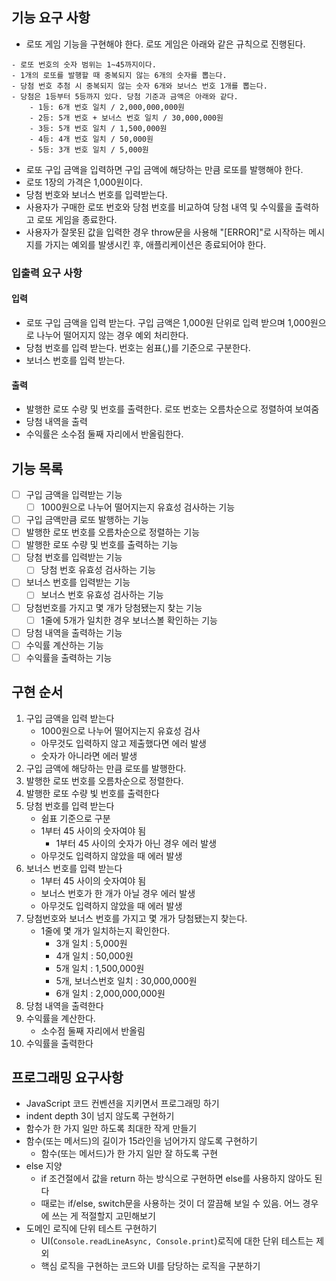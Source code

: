 ## 기능 요구 사항

- 로또 게임 기능을 구현해야 한다. 로또 게임은 아래와 같은 규칙으로 진행된다.

```plainText
- 로또 번호의 숫자 범위는 1~45까지이다.
- 1개의 로또를 발행할 때 중복되지 않는 6개의 숫자를 뽑는다.
- 당첨 번호 추첨 시 중복되지 않는 숫자 6개와 보너스 번호 1개를 뽑는다.
- 당첨은 1등부터 5등까지 있다. 당첨 기준과 금액은 아래와 같다.
    - 1등: 6개 번호 일치 / 2,000,000,000원
    - 2등: 5개 번호 + 보너스 번호 일치 / 30,000,000원
    - 3등: 5개 번호 일치 / 1,500,000원
    - 4등: 4개 번호 일치 / 50,000원
    - 5등: 3개 번호 일치 / 5,000원
```

- 로또 구입 금액을 입력하면 구입 금액에 해당하는 만큼 로또를 발행해야 한다.
- 로또 1장의 가격은 1,000원이다.
- 당첨 번호와 보너스 번호를 입력받는다.
- 사용자가 구매한 로또 번호와 당첨 번호를 비교하여 당첨 내역 및 수익률을 출력하고 로또 게임을 종료한다.
- 사용자가 잘못된 값을 입력한 경우 throw문을 사용해 "[ERROR]"로 시작하는 메시지를 가지는 예외를 발생시킨 후, 애플리케이션은 종료되어야 한다.

### 입출력 요구 사항

#### 입력

- 로또 구입 금액을 입력 받는다. 구입 금액은 1,000원 단위로 입력 받으며 1,000원으로 나누어 떨어지지 않는 경우 예외 처리한다.
- 당첨 번호를 입력 받는다. 번호는 쉼표(,)를 기준으로 구분한다.
- 보너스 번호를 입력 받는다.

#### 출력

- 발행한 로또 수량 및 번호를 출력한다. 로또 번호는 오름차순으로 정렬하여 보여줌
- 당첨 내역을 출력
- 수익률은 소수점 둘째 자리에서 반올림한다.

## 기능 목록

- [ ] 구입 금액을 입력받는 기능
  - [ ] 1000원으로 나누어 떨어지는지 유효성 검사하는 기능
- [ ] 구입 금액만큼 로또 발행하는 기능
- [ ] 발행한 로또 번호를 오름차순으로 정렬하는 기능
- [ ] 발행한 로또 수량 및 번호를 출력하는 기능
- [ ] 당첨 번호를 입력받는 기능
  - [ ] 당첨 번호 유효성 검사하는 기능
- [ ] 보너스 번호를 입력받는 기능
  - [ ] 보너스 번호 유효성 검사하는 기능
- [ ] 당첨번호를 가지고 몇 개가 당첨됐는지 찾는 기능
  - [ ] 1줄에 5개가 일치한 경우 보너스볼 확인하는 기능
- [ ] 당첨 내역을 출력하는 기능
- [ ] 수익률 계산하는 기능
- [ ] 수익률을 출력하는 기능

## 구현 순서

1. 구입 금액을 입력 받는다
   - 1000원으로 나누어 떨어지는지 유효성 검사
   - 아무것도 입력하지 않고 제출했다면 에러 발생
   - 숫자가 아니라면 에러 발생
2. 구입 금액에 해당하는 만큼 로또를 발행한다.
3. 발행한 로또 번호를 오름차순으로 정렬한다.
4. 발행한 로또 수량 빛 번호를 출력한다
5. 당첨 번호를 입력 받는다
   - 쉼표 기준으로 구분
   - 1부터 45 사이의 숫자여야 됨
     - 1부터 45 사이의 숫자가 아닌 경우 에러 발생
   - 아무것도 입력하지 않았을 때 에러 발생
6. 보너스 번호를 입력 받는다
   - 1부터 45 사이의 숫자여야 됨
   - 보너스 번호가 한 개가 아닐 경우 에러 발생
   - 아무것도 입력하지 않았을 때 에러 발생
7. 당첨번호와 보너스 번호를 가지고 몇 개가 당첨됐는지 찾는다.
   - 1줄에 몇 개가 일치하는지 확인한다.
     - 3개 일치 : 5,000원
     - 4개 일치 : 50,000원
     - 5개 일치 : 1,500,000원
     - 5개, 보너스번호 일치 : 30,000,000원
     - 6개 일치 : 2,000,000,000원
8. 당첨 내역을 출력한다
9. 수익률을 계산한다.
   - 소수점 둘째 자리에서 반올림
10. 수익률을 출력한다

## 프로그래밍 요구사항

- JavaScript 코드 컨벤션을 지키면서 프로그래밍 하기
- indent depth 3이 넘지 않도록 구현하기
- 함수가 한 가지 일만 하도록 최대한 작게 만들기
- 함수(또는 메서드)의 길이가 15라인을 넘어가지 않도록 구현하기
  - 함수(또는 메서드)가 한 가지 일만 잘 하도록 구현
- else 지양
  - if 조건절에서 값을 return 하는 방식으로 구현하면 else를 사용하지 않아도 된다
  - 때로는 if/else, switch문을 사용하는 것이 더 깔끔해 보일 수 있음. 어느 경우에 쓰는 게 적절할지 고민해보기
- 도메인 로직에 단위 테스트 구현하기
  - UI(`Console.readLineAsync, Console.print`)로직에 대한 단위 테스트는 제외
  - 핵심 로직을 구현하는 코드와 UI를 담당하는 로직을 구분하기
